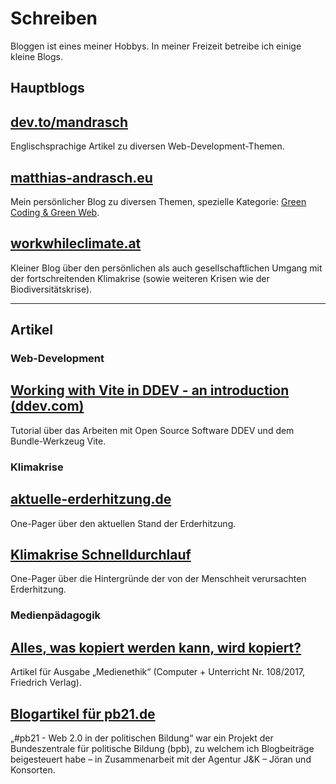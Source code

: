 # Schreiben

Bloggen ist eines meiner Hobbys. In meiner Freizeit betreibe ich einige kleine Blogs.

## Hauptblogs

<article>
    <a href="https://dev.to/mandrasch" target="_blank">
        <h2>dev.to/mandrasch</h2>
    </a>
    <p>Englischsprachige Artikel zu diversen Web-Development-Themen.</p>
</article>

<article>
    <a href="https://matthias-andrasch.eu" target="_blank">
        <h2>matthias-andrasch.eu</h2>
    </a>
    <p>
        Mein persönlicher Blog zu diversen Themen, spezielle Kategorie: 
        <a href="https://matthias-andrasch.eu/cat/green-coding-green-web/">
            Green Coding & Green Web</a
        >.
    </p>
</article>

<article>
    <a href="https://workwhileclimate.at/" target="_blank">
        <h2>workwhileclimate.at</h2>
    </a>
    <p>Kleiner Blog über den persönlichen als auch gesellschaftlichen Umgang mit der fortschreitenden Klimakrise (sowie weiteren Krisen wie der Biodiversitätskrise).</p>
</article>

---

## Artikel

### Web-Development

<article>
    <a href="https://ddev.com/blog/working-with-vite-in-ddev/" target="_blank" 
        ><h2>Working with Vite in DDEV - an introduction (ddev.com)</h2></a
    >
    <p>Tutorial über das Arbeiten mit Open Source Software DDEV und dem Bundle-Werkzeug Vite.</p>
</article>

### Klimakrise

<article>
    <a href="https://aktuelle-erderhitzung.de" target="_blank">
        <h2>aktuelle-erderhitzung.de</h2>
    </a>
    <p>One-Pager über den aktuellen Stand der Erderhitzung.</p>
</article>

<article>
    <a href="https://klimakrise-schnelldurchlauf.mandrasch.eu/" target="_blank">
        <h2>Klimakrise Schnelldurchlauf</h2>
    </a>
    <p>One-Pager über die Hintergründe der von der Menschheit verursachten Erderhitzung.</p>
</article>

### Medienpädagogik

<article>
    <a href="https://matthias-andrasch.eu/2017/alles-was-kopiert-werden-kann-wird-kopiert/" target="_blank">
    <h2>Alles, was kopiert werden kann, wird kopiert?</h2>
    </a>
    <p>Artikel für Ausgabe „Medienethik“ (Computer + Unterricht Nr. 108/2017, Friedrich Verlag).</p>
</article>

<article>
    <a href="https://pb22.uber.space/author/mandrasch/" target="_blank">
    <h2>Blogartikel für pb21.de</h2>
    </a>
    <p>„#pb21 - Web 2.0 in der politischen Bildung“ war ein Projekt der Bundeszentrale für politische Bildung (bpb), zu welchem ich Blogbeiträge beigesteuert habe – in Zusammenarbeit mit der Agentur J&K – Jöran und Konsorten.</p>
</article>

